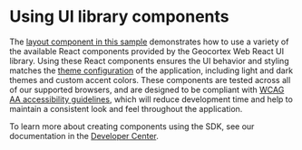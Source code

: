 # Using UI library components

The [layout component in this sample](src/components/UILibraryComponent/UILibraryComponent.tsx) demonstrates how to use a variety of the available React components provided by the Geocortex Web React UI library. Using these React components ensures the UI behavior and styling matches the [theme configuration](https://developers.geocortex.com/docs/web/configuration-theme) of the application, including light and dark themes and custom accent colors. These components are tested across all of our supported browsers, and are designed to be compliant with [WCAG AA accessibility guidelines](https://www.w3.org/TR/WCAG20/), which will reduce development time and help to maintain a consistent look and feel throughout the application.

To learn more about creating components using the SDK, see our documentation in the [Developer Center](https://developers.geocortex.com/docs/web/sdk-components-overview).
